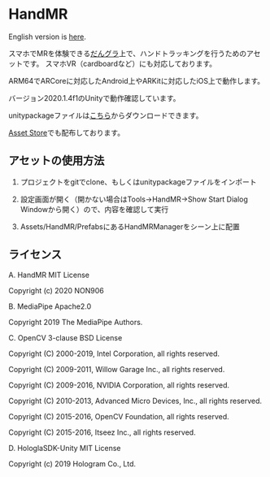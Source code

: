 # HandMR

English version is [here](https://github.com/NON906/HandMR/blob/master/README_EN.md).

スマホでMRを体験できる[だんグラ](https://dangla.jp/)上で、ハンドトラッキングを行うためのアセットです。
スマホVR（cardboardなど）にも対応しております。

ARM64でARCoreに対応したAndroid上やARKitに対応したiOS上で動作します。

バージョン2020.1.4f1のUnityで動作確認しています。

unitypackageファイルは[こちら](https://github.com/NON906/HandMR/releases)からダウンロードできます。

[Asset Store](https://assetstore.unity.com/packages/slug/181940)でも配布しております。

## アセットの使用方法

1. プロジェクトをgitでclone、もしくはunitypackageファイルをインポート

2. 設定画面が開く（開かない場合はTools→HandMR→Show Start Dialog Windowから開く）ので、内容を確認して実行

3. Assets/HandMR/PrefabsにあるHandMRManagerをシーン上に配置

## ライセンス

A. HandMR MIT License

Copyright (c) 2020 NON906

B. MediaPipe Apache2.0

Copyright 2019 The MediaPipe Authors.

C. OpenCV 3-clause BSD License

Copyright (C) 2000-2019, Intel Corporation, all rights reserved.

Copyright (C) 2009-2011, Willow Garage Inc., all rights reserved.

Copyright (C) 2009-2016, NVIDIA Corporation, all rights reserved.

Copyright (C) 2010-2013, Advanced Micro Devices, Inc., all rights reserved.

Copyright (C) 2015-2016, OpenCV Foundation, all rights reserved.

Copyright (C) 2015-2016, Itseez Inc., all rights reserved.

D. HologlaSDK-Unity MIT License

Copyright (c) 2019 Hologram Co., Ltd.
